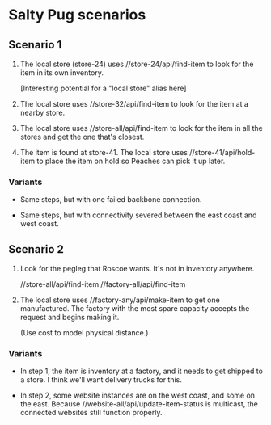 # Salty Pug scenarios

## Scenario 1

1. The local store (store-24) uses //store-24/api/find-item to look
   for the item in its own inventory.

   [Interesting potential for a "local store" alias here]

2. The local store uses //store-32/api/find-item to look for the item
   at a nearby store.

3. The local store uses //store-all/api/find-item to look for the item in
   all the stores and get the one that's closest.

4. The item is found at store-41.  The local store uses
   //store-41/api/hold-item to place the item on hold so Peaches can
   pick it up later.

### Variants

- Same steps, but with one failed backbone connection.

- Same steps, but with connectivity severed between the east coast and
  west coast.

## Scenario 2

1. Look for the pegleg that Roscoe wants.  It's not in inventory
   anywhere.

   //store-all/api/find-item
   //factory-all/api/find-item

2. The local store uses //factory-any/api/make-item to get one
   manufactured.  The factory with the most spare capacity accepts the
   request and begins making it.

   (Use cost to model physical distance.)

   <!-- The factory returns a tracking ID to -->
   <!-- the local store, which it gives to Roscoe.  Roscoe can use the ID -->
   <!-- to check the state of his order on the website. -->

### Variants

- In step 1, the item is inventory at a factory, and it needs to get
  shipped to a store.  I think we'll want delivery trucks for this.

- In step 2, some website instances are on the west coast, and some on
  the east.  Because //website-all/api/update-item-status is multicast,
  the connected websites still function properly.
